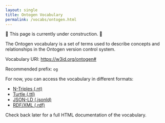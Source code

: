 ```yaml
---
layout: single
title: Ontogen Vocabulary
permalink: /vocabs/ontogen.html
---
```


🚧 This page is currently under construction. 🚧

The Ontogen vocabulary is a set of terms used to describe concepts and relationships in the Ontogen version control system.

Vocabulary URI: <https://w3id.org/ontogen#>

Recommended prefix: `og`

For now, you can access the vocabulary in different formats:

- [N-Triples (.nt)](ontogen.nt)
- [Turtle (.ttl)](ontogen.ttl)
- [JSON-LD (.jsonld)](ontogen.jsonld)
- [RDF/XML (.rdf)](ontogen.rdf)

Check back later for a full HTML documentation of the vocabulary.